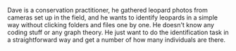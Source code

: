 Dave is a conservation practitioner, he gathered leopard photos from cameras set up in the field, and he wants to identify leopards in a simple way without clicking folders and files one by one. He doesn't know any coding stuff or any graph theory. He just want to do the identification task in a straightforward way and get a number of how many individuals are there.